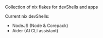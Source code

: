 Collection of nix flakes for devShells and apps

Current nix devShells:
- NodeJS (Node & Corepack)
- Aider (AI CLI assistant)
